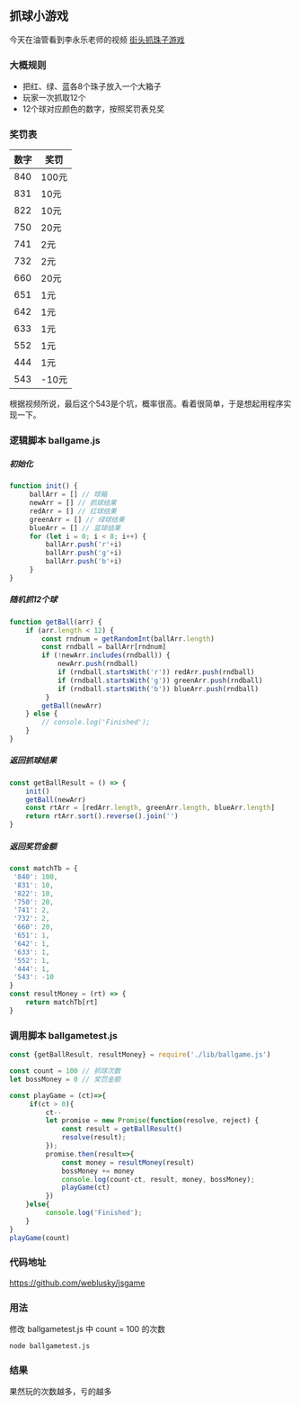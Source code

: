## 抓球小游戏

今天在油管看到李永乐老师的视频 [街头抓珠子游戏](https://www.youtube.com/watch?v=nXDpimkn7vM)

### 大概规则
- 把红、绿、蓝各8个珠子放入一个大箱子
- 玩家一次抓取12个
- 12个球对应颜色的数字，按照奖罚表兑奖

### 奖罚表
| 数字 | 奖罚  |
| ---- | ----- |
| 840  | 100元 |
| 831  | 10元  |
| 822  | 10元  |
| 750  | 20元  |
| 741  | 2元   |
| 732  | 2元   |
| 660  | 20元  |
| 651  | 1元   |
| 642  | 1元   |
| 633  | 1元   |
| 552  | 1元   |
| 444  | 1元   |
| 543  | -10元  |

根据视频所说，最后这个543是个坑，概率很高。看着很简单，于是想起用程序实现一下。

### 逻辑脚本 ballgame.js

##### 初始化
```js
function init() {
	 ballArr = [] // 球箱
	 newArr = [] // 抓球结果
	 redArr = [] // 红球结果
	 greenArr = [] // 绿球结果
	 blueArr = [] // 蓝球结果
	 for (let i = 0; i < 8; i++) {
		 ballArr.push('r'+i)
		 ballArr.push('g'+i)
		 ballArr.push('b'+i)
	 }
}
```

##### 随机抓12个球
```js
function getBall(arr) {
 	if (arr.length < 12) {
		const rndnum = getRandomInt(ballArr.length)
		const rndball = ballArr[rndnum]
		if (!newArr.includes(rndball)) {
			newArr.push(rndball)
			if (rndball.startsWith('r')) redArr.push(rndball)
			if (rndball.startsWith('g')) greenArr.push(rndball)
			if (rndball.startsWith('b')) blueArr.push(rndball)
		 }
		getBall(newArr)
 	} else {
 		// console.log('Finished');
 	}
}
```

##### 返回抓球结果
```js
const getBallResult = () => {
 	init()
 	getBall(newArr)
 	const rtArr = [redArr.length, greenArr.length, blueArr.length]
 	return rtArr.sort().reverse().join('')
}
```

##### 返回奖罚金额
```js
const matchTb = {
 '840': 100,
 '831': 10,
 '822': 10,
 '750': 20,
 '741': 2,
 '732': 2,
 '660': 20,
 '651': 1,
 '642': 1,
 '633': 1,
 '552': 1,
 '444': 1,
 '543': -10
}
const resultMoney = (rt) => {
 	return matchTb[rt]
}
```

### 调用脚本 ballgametest.js
```js
const {getBallResult, resultMoney} = require('./lib/ballgame.js')

const count = 100 // 抓球次数
let bossMoney = 0 // 奖罚金额

const playGame = (ct)=>{
	 if(ct > 0){
		 ct--
		 let promise = new Promise(function(resolve, reject) {
			 const result = getBallResult()
			 resolve(result);
		 });
		 promise.then(result=>{
			 const money = resultMoney(result)
			 bossMoney += money
			 console.log(count-ct, result, money, bossMoney);
			 playGame(ct)
		 })
	}else{
		 console.log('Finished');
	}
}
playGame(count)
```

### 代码地址
https://github.com/weblusky/jsgame


### 用法
修改 ballgametest.js 中 count = 100 的次数
```node 
node ballgametest.js
```

### 结果
果然玩的次数越多，亏的越多